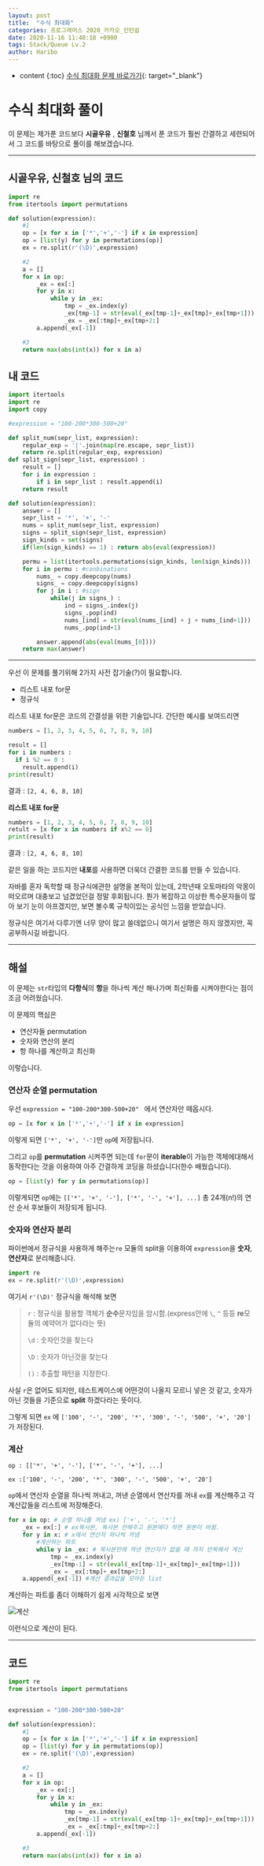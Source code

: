 ```yaml
---
layout: post
title:  "수식 최대화"
categories: 프로그래머스 2020_카카오_인턴쉽
date: 2020-11-16 11:40:18 +0900
tags: Stack/Queue Lv.2
author: Haribo
---
```

* content
{:toc}
[수식 최대화 문제 바로가기](https://programmers.co.kr/learn/courses/30/lessons/67256){: target="_blank"}

# 수식 최대화 풀이

이 문제는 제가푼 코드보다 **시골우유** , **신철호** 님께서 푼 코드가 훨씬 간결하고 세련되어서 그 코드를 바탕으로 풀이를 해보겠습니다.

****

## 시골우유, 신철호 님의 코드

```python
import re
from itertools import permutations

def solution(expression):
    #1
    op = [x for x in ['*','+','-'] if x in expression]
    op = [list(y) for y in permutations(op)]
    ex = re.split(r'(\D)',expression)

    #2
    a = []
    for x in op:
        _ex = ex[:]
        for y in x:
            while y in _ex:
                tmp = _ex.index(y)
                _ex[tmp-1] = str(eval(_ex[tmp-1]+_ex[tmp]+_ex[tmp+1]))
                _ex = _ex[:tmp]+_ex[tmp+2:]
        a.append(_ex[-1])

    #3
    return max(abs(int(x)) for x in a)
```





## 내 코드

```python
import itertools
import re
import copy

#expression = "100-200*300-500+20"

def split_num(sepr_list, expression):
    regular_exp = '|'.join(map(re.escape, sepr_list))
    return re.split(regular_exp, expression)
def split_sign(sepr_list, expression) :
    result = []
    for i in expression :
        if i in sepr_list : result.append(i)
    return result

def solution(expression):
    answer = []
    sepr_list = '*', '+', '-'
    nums = split_num(sepr_list, expression)
    signs = split_sign(sepr_list, expression)
    sign_kinds = set(signs)
    if(len(sign_kinds) == 1) : return abs(eval(expression))

    permu = list(itertools.permutations(sign_kinds, len(sign_kinds)))
    for i in permu : #conbinations
        nums_ = copy.deepcopy(nums)
        signs_ = copy.deepcopy(signs)
        for j in i : #sign
            while(j in signs_) :
                ind = signs_.index(j)
                signs_.pop(ind)
                nums_[ind] = str(eval(nums_[ind] + j + nums_[ind+1]))
                nums_.pop(ind+1)

        answer.append(abs(eval(nums_[0])))
    return max(answer)
```

****

우선 이 문제를 풀기위해 2가지 사전 잡기술(?)이 필요합니다.

* 리스트 내포 for문
* 정규식

리스트 내포 for문은 코드의 간결성을 위한 기술입니다. 간단한 예시를 보여드리면

```python
numbers = [1, 2, 3, 4, 5, 6, 7, 8, 9, 10]

result = []
for i in numbers :
  if i %2 == 0 :
    result.append(i)
print(result)
```

결과 :  ```[2, 4, 6, 8, 10]```

**리스트 내포 for문**

```python
numbers = [1, 2, 3, 4, 5, 6, 7, 8, 9, 10]
retult = [x for x in numbers if x%2 == 0]
print(result)
```

결과 :  ```[2, 4, 6, 8, 10]```

같은 일을 하는 코드지만 **내포**를 사용하면 더욱더 간결한 코드를 만들 수 있습니다.  

자바를 혼자 독학할 때 정규식에관한 설명을 본적이 있는데, 2학년때 오토마타의 악몽이 떠오르며 대충보고 넘겼었던걸 정말 후회됩니다. 뭔가 복잡하고 이상한 특수문자들이 많아 보기 눈이 아프겠지만, 보면 볼수록 규칙이있는 공식인 느낌을 받았습니다.  

정규식은 여기서 다루기엔 너무 양이 많고 쓸데없으니 여기서 설명은 하지 않겠지만, 꼭 공부하시길 바랍니다.

****

## 해설

이 문제는 `str`타입의 **다항식**의 **항**을 하나씩 계산 해나가며 최신화를 시켜야한다는 점이 조금 어려웠습니다.  

이 문제의 핵심은

* 연산자들 permutation
* 숫자와 연산의 분리
* 항 하나를 계산하고 최신화

이렇습니다.

### 연산자 순열 permutation

우선 `expression = "100-200*300-500+20" ` 에서 연산자만 떼옵시다.

```python
op = [x for x in ['*','+','-'] if x in expression]
```

이렇게 되면 ```['*', '+', '-']```만 `op`에 저장됩니다.  

그리고 `op`를 **permutation** 시켜주면 되는데 `for`문이 **iterable**이 가능한 객체에대해서 동작한다는 것을 이용하여 아주 간결하게  코딩을 하셨습니다(한수 배웠습니다).

```python
op = [list(y) for y in permutations(op)]
```

이렇게되면 `op`에는 `[['*', '+', '-'], ['*', '-', '+'], ...]` 총 24개(n!)의 연산 순서 후보들이 저장되게 됩니다.

### 숫자와 연산자 분리

파이썬에서 정규식을 사용하게 해주는`re` 모듈의 split을 이용하여 `expression`을 **숫자**, **연산자**로 분리해줍니다.

```python
import re
ex = re.split(r'(\D)',expression)
```

여기서 `r'(\D)'` 정규식을 해석해 보면

> `r` : 정규식을 활용할 객체가 **순수**문자임을 암시함.(express안에 `\`, `^` 등등 **re**모듈의 예약어가 없다라는 뜻)
>
> `\d` : 숫자인것을 찾는다
>
> `\D` : 숫자가 아닌것을 찾는다
>
> `()` : 추출할 패턴을 지정한다.

사실 `r`은 없어도 되지만, 테스트케이스에 어떤것이 나올지 모르니 넣은 것 같고, 숫자가 아닌 것들을 기준으로 **split** 하겠다라는 뜻이다.

그렇게 되면 `ex` 에 `['100', '-', '200', '*', '300', '-', '500', '+', '20']`가 저장된다.

### 계산

 `op : [['*', '+', '-'], ['*', '-', '+'], ...]`

`ex :['100', '-', '200', '*', '300', '-', '500', '+', '20'] `

`op`에서 연산자 순열을 하나씩 꺼내고, 꺼낸 순열에서 연산자를 꺼내 `ex`를 계산해주고 각 계산값들을 리스트에 저장해준다.

```python
for x in op: # 순열 하나를 꺼냄 ex) ['+', '-', '*']
    _ex = ex[:] # ex복사본, 복사본 안해주고 원본에다 하면 원본이 바뀜.
    for y in x: # x에서 연산자 하나씩 꺼냄
        #계산하는 파트
        while y in _ex: # 복사본안에 꺼낸 연산자가 없을 때 까지 반복해서 계산
            tmp = _ex.index(y)
            _ex[tmp-1] = str(eval(_ex[tmp-1]+_ex[tmp]+_ex[tmp+1]))
            _ex = _ex[:tmp]+_ex[tmp+2:]
    a.append(_ex[-1]) #계산 결과값을 모아둔 list
```

계산하는 파트를 좀더 이해하기 쉽게 시각적으로 보면

![계산](/images/poly_maximum/calculation.gif)

이런식으로 계산이 된다.

****

## 코드

```python
import re
from itertools import permutations


expression = "100-200*300-500+20"

def solution(expression):
    #1
    op = [x for x in ['*','+','-'] if x in expression]
    op = [list(y) for y in permutations(op)]
    ex = re.split('(\D)',expression)

    #2
    a = []
    for x in op:
        _ex = ex[:]
        for y in x:
            while y in _ex:
                tmp = _ex.index(y)
                _ex[tmp-1] = str(eval(_ex[tmp-1]+_ex[tmp]+_ex[tmp+1]))
                _ex = _ex[:tmp]+_ex[tmp+2:]
        a.append(_ex[-1])

    #3
    return max(abs(int(x)) for x in a)
```
